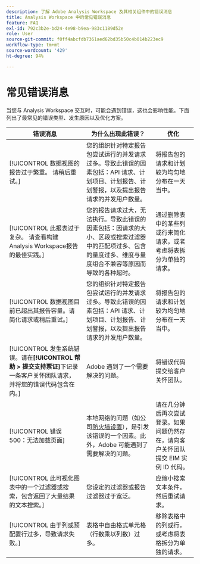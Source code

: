 ```yaml
---
description: 了解 Adobe Analysis Workspace 及其相关组件中的错误消息
title: Analysis Workspace 中的常见错误消息
feature: FAQ
exl-id: 792c3b2e-bd24-4e98-b9ea-983c1189d52e
role: User
source-git-commit: f0ff4abcfdb7361aed62bd35b50c4b014b223ec9
workflow-type: tm+mt
source-wordcount: '429'
ht-degree: 94%

---
```


# 常见错误消息

当您与 Analysis Workspace 交互时，可能会遇到错误，这也会影响性能。下面列出了最常见的错误类型、发生原因以及优化方案。

| 错误消息 | 为什么出现此错误？ | 优化 |
| --- | --- | --- |
| [!UICONTROL 数据视图的报告过于繁重。 请稍后重试。] | 您的组织针对特定报告包尝试运行的并发请求过多。导致此错误的因素包括：API 请求、计划项目、计划报告、计划警报，以及提出报告请求的并发用户数量。 | 将报告包的请求和计划较为均匀地分布在一天当中。 |
| [!UICONTROL 此报表过于复杂。 请查看构建Analysis Workspace报告的最佳实践。] | 您的报告请求过大，无法执行。导致此错误的因素包括：因请求的大小、区段或搜索过滤器中的匹配项过多、包含的量度过多、维度与量度组合不兼容等原因而导致的各种超时。 | 通过删除表中的某些列或行来简化请求，或者考虑将表拆分为单独的请求。 |
| [!UICONTROL 数据视图目前已超出其报告容量。请简化请求或稍后重试。] | 您的组织针对特定报告包尝试运行的并发请求过多。导致此错误的因素包括：API 请求、计划项目、计划报告、计划警报，以及提出报告请求的并发用户数量。 | 将报告包的请求和计划较为均匀地分布在一天当中。 |
| [!UICONTROL 发生系统错误。请在&#x200B;**[!UICONTROL 帮助 > 提交支持票证]**&#x200B;下记录一条客户关怀团队请求，并将您的错误代码包含在内。] | Adobe 遇到了一个需要解决的问题。 | 将错误代码提交给客户关怀团队。 |
| [!UICONTROL 错误 500：无法加载页面] | 本地网络的问题（如公司[防火墙设置](https://experienceleague.adobe.com/docs/analytics/technotes/ip-addresses.html?lang=zh-hans)），是引发该错误的一个因素。此外，Adobe 可能遇到了需要解决的问题。 | 请在几分钟后再次尝试登录。如果问题仍然存在，请向客户关怀团队提交 EIM 实例 ID 代码。 |
| [!UICONTROL 此可视化图表中的一个过滤器或搜索，包含返回了大量结果的文本搜索。] | 您设定的过滤器或报告过滤器过于宽泛。 | 应缩小搜索文本条件，然后重试请求。 |
| [!UICONTROL 由于列或预配置行过多，导致请求失败。] | 表格中自由格式单元格（行数乘以列数）过多。 | 移除表格中的列或行，或考虑将表格拆分为单独的请求。 |
